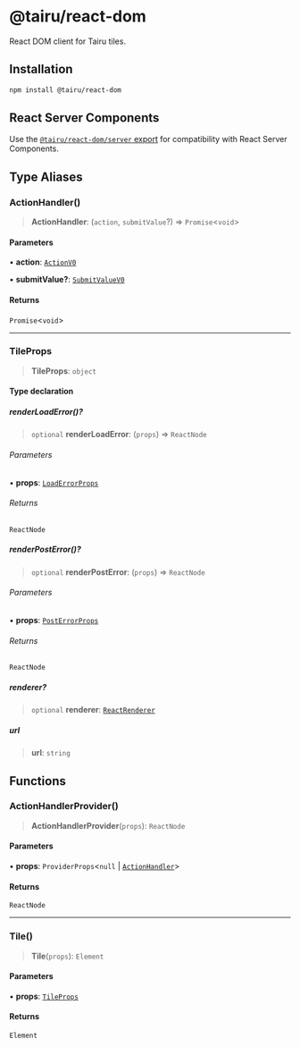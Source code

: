 # @tairu/react-dom

React DOM client for Tairu tiles.

## Installation

```sh
npm install @tairu/react-dom
```

## React Server Components

Use the [`@tairu/react-dom/server` export](server/index.md) for compatibility with React Server Components.

## Type Aliases

### ActionHandler()

> **ActionHandler**: (`action`, `submitValue`?) => `Promise`\<`void`\>

#### Parameters

• **action**: [`ActionV0`](../../protocol/index.md#actionv0)

• **submitValue?**: [`SubmitValueV0`](../../protocol/index.md#submitvaluev0)

#### Returns

`Promise`\<`void`\>

***

### TileProps

> **TileProps**: `object`

#### Type declaration

##### renderLoadError()?

> `optional` **renderLoadError**: (`props`) => `ReactNode`

###### Parameters

• **props**: [`LoadErrorProps`](../../react/index.md#loaderrorprops)

###### Returns

`ReactNode`

##### renderPostError()?

> `optional` **renderPostError**: (`props`) => `ReactNode`

###### Parameters

• **props**: [`PostErrorProps`](../../react/index.md#posterrorprops)

###### Returns

`ReactNode`

##### renderer?

> `optional` **renderer**: [`ReactRenderer`](../../react/index.md#reactrenderer)

##### url

> **url**: `string`

## Functions

### ActionHandlerProvider()

> **ActionHandlerProvider**(`props`): `ReactNode`

#### Parameters

• **props**: `ProviderProps`\<`null` \| [`ActionHandler`](index.md#actionhandler)\>

#### Returns

`ReactNode`

***

### Tile()

> **Tile**(`props`): `Element`

#### Parameters

• **props**: [`TileProps`](index.md#tileprops)

#### Returns

`Element`
